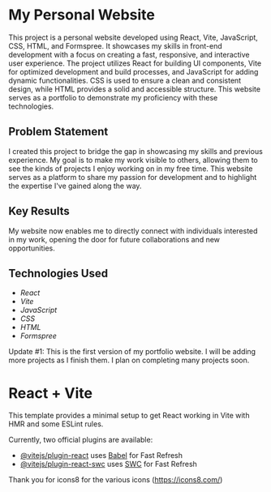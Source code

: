 # My Personal Website

This project is a personal website developed using React, Vite, JavaScript, CSS, HTML, and Formspree. It showcases my skills in front-end development with a focus on creating a fast, responsive, and interactive user experience. The project utilizes React for building UI components, Vite for optimized development and build processes, and JavaScript for adding dynamic functionalities. CSS is used to ensure a clean and consistent design, while HTML provides a solid and accessible structure. This website serves as a portfolio to demonstrate my proficiency with these technologies.

## Problem Statement <!--- do not change this line -->

I created this project to bridge the gap in showcasing my skills and previous experience. My goal is to make my work visible to others, allowing them to see the kinds of projects I enjoy working on in my free time. This website serves as a platform to share my passion for development and to highlight the expertise I've gained along the way.

## Key Results <!--- do not change this line -->

My website now enables me to directly connect with individuals interested in my work, opening the door for future collaborations and new opportunities.

## Technologies Used <!--- do not change this line -->

- _React_
- _Vite_
- _JavaScript_
- _CSS_
- _HTML_
- _Formspree_

Update #1:
This is the first version of my portfolio website. I will be adding more projects as I finish them. I plan on completing many projects soon.

# React + Vite

This template provides a minimal setup to get React working in Vite with HMR and some ESLint rules.

Currently, two official plugins are available:

- [@vitejs/plugin-react](https://github.com/vitejs/vite-plugin-react/blob/main/packages/plugin-react/README.md) uses [Babel](https://babeljs.io/) for Fast Refresh
- [@vitejs/plugin-react-swc](https://github.com/vitejs/vite-plugin-react-swc) uses [SWC](https://swc.rs/) for Fast Refresh

Thank you for icons8 for the various icons (https://icons8.com/)
